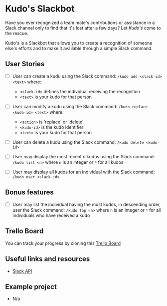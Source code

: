 # Kudo's Slackbot

Have you ever recognized a team mate's contributions or assistance in a Slack
channel only to find that it's lost after a few days? Let _*Kudo's*_ come to
the rescue.

Kudo's is a Slackbot that allows you to create a recognition of someone else's
efforts and to make it available through a simple Slack command.

## User Stories

-   [ ] User can create a kudu using the Slack command: `/kudo add <slack-id> <text>` where:

    -   `<slack-id>` defines the individual receiving the recognition
    -   `<text>` is your kudo for that person

-   [ ] User can modify a kudu using the Slack command: `/kudo replace <kudo-id> <text>` where:

    -   `<action>` is 'replace' or 'delete'
    -   `<kudo-id>` is the kudo identifier
    -   `<text>` is your kudo for that person

-   [ ] User can delete a kudu using the Slack command: `/kudo delete <kudo-id>`

-   [ ] User may display the most recent _n_ kudos using the Slack command: `/kudo list <n>` where `n` is an integer or `*` for all kudos

-   [ ] User may display all kudos for an individual with the Slack command: `/kudo user <slack-id>`

## Bonus features

-   [ ] User may list the individual having the most kudos, in descending order, user the Slack command: `/kudo top <n>` where `n` is an integer or `*` for all individuals who have received a kudo

## Trello Board

You can track your progress by cloning this [Trello Board](https://trello.com/b/bYzRZwIw/kudos-slackbot)

## Useful links and resources

-   [Slack API](https://api.slack.com/)

## Example project

-   N/a

